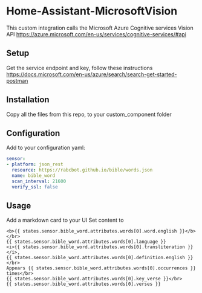 # Home-Assistant-MicrosoftVision
This custom integration calls the Microsoft Azure Cognitive services Vision API https://azure.microsoft.com/en-us/services/cognitive-services/#api

## Setup
Get the service endpoint and key, follow these instructions https://docs.microsoft.com/en-us/azure/search/search-get-started-postman

## Installation
Copy all the files from this repo, to your custom_component folder

## Configuration
Add to your configuration yaml:

```yaml
sensor:
- platform: json_rest
  resource: https://rabcbot.github.io/bible/words.json
  name: bible_word
  scan_interval: 21600
  verify_ssl: false
```

## Usage
Add a markdown card to your UI
Set content to
```
<b>{{ states.sensor.bible_word.attributes.words[0].word.english }}</b></br>
{{ states.sensor.bible_word.attributes.words[0].language }}
<i>{{ states.sensor.bible_word.attributes.words[0].transliteration }}</i>,
{{ states.sensor.bible_word.attributes.words[0].definition.english }}
</br>
Appears {{ states.sensor.bible_word.attributes.words[0].occurrences }} times</br>
{{ states.sensor.bible_word.attributes.words[0].key_verse }}</br>
{{ states.sensor.bible_word.attributes.words[0].verses }}
```
